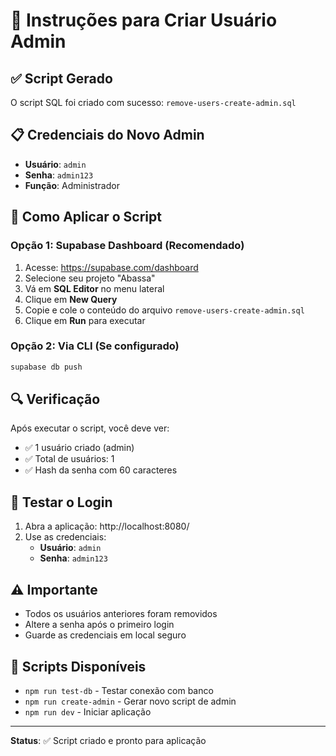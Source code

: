# 🔧 Instruções para Criar Usuário Admin

## ✅ Script Gerado
O script SQL foi criado com sucesso: `remove-users-create-admin.sql`

## 📋 Credenciais do Novo Admin
- **Usuário**: `admin`
- **Senha**: `admin123`
- **Função**: Administrador

## 🚀 Como Aplicar o Script

### Opção 1: Supabase Dashboard (Recomendado)
1. Acesse: https://supabase.com/dashboard
2. Selecione seu projeto "Abassa"
3. Vá em **SQL Editor** no menu lateral
4. Clique em **New Query**
5. Copie e cole o conteúdo do arquivo `remove-users-create-admin.sql`
6. Clique em **Run** para executar

### Opção 2: Via CLI (Se configurado)
```bash
supabase db push
```

## 🔍 Verificação
Após executar o script, você deve ver:
- ✅ 1 usuário criado (admin)
- ✅ Total de usuários: 1
- ✅ Hash da senha com 60 caracteres

## 🧪 Testar o Login
1. Abra a aplicação: http://localhost:8080/
2. Use as credenciais:
   - **Usuário**: `admin`
   - **Senha**: `admin123`

## ⚠️ Importante
- Todos os usuários anteriores foram removidos
- Altere a senha após o primeiro login
- Guarde as credenciais em local seguro

## 🔧 Scripts Disponíveis
- `npm run test-db` - Testar conexão com banco
- `npm run create-admin` - Gerar novo script de admin
- `npm run dev` - Iniciar aplicação

---
**Status**: ✅ Script criado e pronto para aplicação